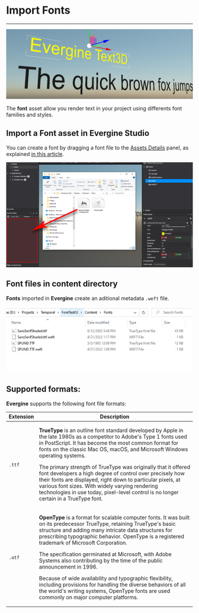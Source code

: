 # Import Fonts
---
![Fonts header](../images/fonts.jpg)

The **font** asset allow you render text in your project using differents font families and styles.

## Import a Font asset in Evergine Studio
You can create a font by dragging a font file to the [Assets Details](../../evergine_studio/interface.md) panel, as explained [in this article](../../evergine_studio/assets/create.md).

![Create new material menu option](images/import_fonts.png)

## Font files in content directory
**Fonts** imported in **Evergine** create an aditional metadata `.weft` file.

![Font file](images/fontFile.jpg)

## Supported formats:
**Evergine** supports the following font file formats:


| Extension |  Description | 
| ----| ----| 
| `.ttf`| <div><p>**TrueType** is an outline font standard developed by Apple in the late 1980s as a competitor to Adobe's Type 1 fonts used in PostScript. It has become the most common format for fonts on the classic Mac OS, macOS, and Microsoft Windows operating systems.</p> <p>The primary strength of TrueType was originally that it offered font developers a high degree of control over precisely how their fonts are displayed, right down to particular pixels, at various font sizes. With widely varying rendering technologies in use today, pixel-level control is no longer certain in a TrueType font. </p></div>|
| `.otf` | <div><p>**OpenType** is a format for scalable computer fonts. It was built on its predecessor TrueType, retaining TrueType's basic structure and adding many intricate data structures for prescribing typographic behavior. OpenType is a registered trademark of Microsoft Corporation.</p><p>The specification germinated at Microsoft, with Adobe Systems also contributing by the time of the public announcement in 1996.</p><p>Because of wide availability and typographic flexibility, including provisions for handling the diverse behaviors of all the world's writing systems, OpenType fonts are used commonly on major computer platforms.</p> 